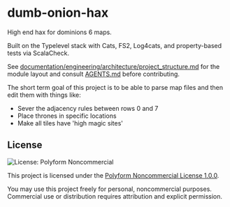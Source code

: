# dumb-onion-hax
High end hax for dominions 6 maps.

Built on the Typelevel stack with Cats, FS2, Log4cats, and property-based tests via ScalaCheck.

See [documentation/engineering/architecture/project_structure.md](documentation/engineering/architecture/project_structure.md) for the module layout and consult [AGENTS.md](AGENTS.md) before contributing.

The short term goal of this project is to be able to parse map files and then edit them with things like:
- Sever the adjacency rules between rows 0 and 7
- Place thrones in specific locations
- Make all tiles have 'high magic sites'

## License

![License: Polyform Noncommercial](https://img.shields.io/badge/license-Polyform%20Noncommercial-blue)

This project is licensed under the [Polyform Noncommercial License 1.0.0](https://polyformproject.org/licenses/noncommercial/1.0.0/).

You may use this project freely for personal, noncommercial purposes.  
Commercial use or distribution requires attribution and explicit permission.
